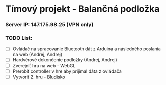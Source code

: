 <h1>Tímový projekt - Balančná podložka</h1>

<h3>Server IP: 147.175.98.25 (VPN only)<h3>

<h3>TODO List:</h3>

- [ ] Ovládač na spracovanie Bluetooth dát z Arduina a následného poslania na web (Andrej, Andrej)
- [ ] Hardvérové dokončenie podložky (Andrej, Andrej)
- [ ] Zverejniť hru na web - WebGL
- [ ] Prerobiť controller v hre aby prijímal dáta z ovládača
- [ ] Vytvoriť 2. hru - Bludisko
